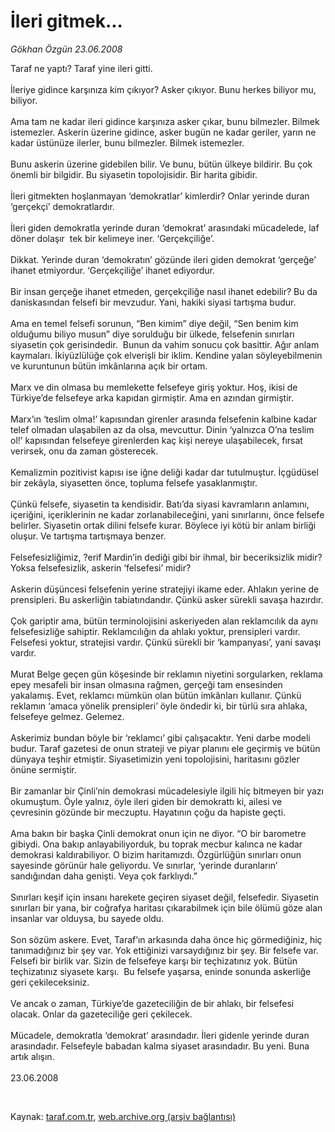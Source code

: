 # İleri gitmek...

*Gökhan Özgün 23.06.2008*

<div class="taraf_structure_2col_1zq">
<div class="margen_n">



 <p>Taraf ne yaptı? Taraf yine ileri gitti. <br/>
<br/>
İleriye gidince karşınıza kim çıkıyor? Asker çıkıyor. Bunu herkes biliyor mu, biliyor. <br/>
<br/>
Ama tam ne kadar ileri gidince karşınıza asker çıkar, bunu bilmezler. Bilmek istemezler. Askerin üzerine gidince, asker bugün ne kadar geriler, yarın ne kadar üstünüze ilerler, bunu bilmezler. Bilmek istemezler. <br/>
<br/>
Bunu askerin üzerine gidebilen bilir. Ve bunu, bütün ülkeye bildirir. Bu çok önemli bir bilgidir. Bu siyasetin topolojisidir. Bir harita gibidir.<br/>
<br/>
İleri gitmekten hoşlanmayan ‘demokratlar’ kimlerdir? Onlar yerinde duran ‘gerçekçi’ demokratlardır.<br/>
<br/>
İleri giden demokratla yerinde duran ‘demokrat’ arasındaki mücadelede, laf döner dolaşır  tek bir kelimeye iner. ‘Gerçekçiliğe’.<br/>
<br/>
Dikkat. Yerinde duran ‘demokratın’ gözünde ileri giden demokrat ‘gerçeğe’ ihanet etmiyordur. ‘Gerçekçiliğe’ ihanet ediyordur. <br/>
<br/>
Bir insan gerçeğe ihanet etmeden, gerçekçiliğe nasıl ihanet edebilir? Bu da daniskasından felsefi bir mevzudur. Yani, hakiki siyasi tartışma budur. <br/>
<br/>
Ama en temel felsefi sorunun, “Ben kimim” diye değil, “Sen benim kim olduğumu biliyo musun” diye sorulduğu bir ülkede, felsefenin sınırları siyasetin çok gerisindedir.  Bunun da vahim sonucu çok basittir. Ağır anlam kaymaları. İkiyüzlülüğe çok elverişli bir iklim. Kendine yalan söyleyebilmenin ve kuruntunun bütün imkânlarına açık bir ortam. <br/>
<br/>
Marx ve din olmasa bu memlekette felsefeye giriş yoktur. Hoş, ikisi de Türkiye’de felsefeye arka kapıdan girmiştir. Ama en azından girmiştir. <br/>
<br/>
Marx’ın ‘teslim olma!’ kapısından girenler arasında felsefenin kalbine kadar telef olmadan ulaşabilen az da olsa, mevcuttur. Dinin ‘yalnızca O’na teslim ol!’ kapısından felsefeye girenlerden kaç kişi nereye ulaşabilecek, fırsat verirsek, onu da zaman gösterecek. <br/>
<br/>
Kemalizmin pozitivist kapısı ise iğne deliği kadar dar tutulmuştur. İçgüdüsel bir zekâyla, siyasetten önce, topluma felsefe yasaklanmıştır.<br/>
<br/>
Çünkü felsefe, siyasetin ta kendisidir. Batı’da siyasi kavramların anlamını, içeriğini, içeriklerinin ne kadar zorlanabileceğini, yani sınırlarını, önce felsefe belirler. Siyasetin ortak dilini felsefe kurar. Böylece iyi kötü bir anlam birliği oluşur. Ve tartışma tartışmaya benzer.<br/>
<br/>
Felsefesizliğimiz, ?erif Mardin’in dediği gibi bir ihmal, bir beceriksizlik midir? Yoksa felsefesizlik, askerin ‘felsefesi’ midir? <br/>
<br/>
Askerin düşüncesi felsefenin yerine stratejiyi ikame eder. Ahlakın yerine de prensipleri. Bu askerliğin tabiatındandır. Çünkü asker sürekli savaşa hazırdır.<br/>
<br/>
Çok gariptir ama, bütün terminolojisini askeriyeden alan reklamcılık da aynı felsefesizliğe sahiptir. Reklamcılığın da ahlakı yoktur, prensipleri vardır. Felsefesi yoktur, stratejisi vardır. Çünkü sürekli bir ‘kampanyası’, yani savaşı vardır.<br/>
<br/>
Murat Belge geçen gün köşesinde bir reklamın niyetini sorgularken, reklama epey mesafeli bir insan olmasına rağmen, gerçeği tam ensesinden yakalamış. Evet, reklamcı mümkün olan bütün imkânları kullanır. Çünkü reklamın ‘amaca yönelik prensipleri’ öyle öndedir ki, bir türlü sıra ahlaka, felsefeye gelmez. Gelemez. <br/>
<br/>
Askerimiz bundan böyle bir ‘reklamcı’ gibi çalışacaktır. Yeni darbe modeli budur. Taraf gazetesi de onun strateji ve piyar planını ele geçirmiş ve bütün dünyaya teşhir etmiştir. Siyasetimizin yeni topolojisini, haritasını gözler önüne sermiştir.<br/>
<br/>
Bir zamanlar bir Çinli’nin demokrasi mücadelesiyle ilgili hiç bitmeyen bir yazı okumuştum. Öyle yalnız, öyle ileri giden bir demokrattı ki, ailesi ve çevresinin gözünde bir meczuptu. Hayatının çoğu da hapiste geçti.<br/>
<br/>
Ama bakın bir başka Çinli demokrat onun için ne diyor. “O bir barometre gibiydi. Ona bakıp anlayabiliyorduk, bu toprak mecbur kalınca ne kadar demokrasi kaldırabiliyor. O bizim haritamızdı. Özgürlüğün sınırları onun sayesinde görünür hale geliyordu. Ve sınırlar, ‘yerinde duranların’ sandığından daha genişti. Veya çok farklıydı.”<br/>
<br/>
Sınırları keşif için insanı harekete geçiren siyaset değil, felsefedir. Siyasetin sınırları bir yana, bir coğrafya haritası çıkarabilmek için bile ölümü göze alan insanlar var olduysa, bu sayede oldu.<br/>
<br/>
Son sözüm askere. Evet, Taraf’ın arkasında daha önce hiç görmediğiniz, hiç tanımadığınız bir şey var. Yok ettiğinizi varsaydığınız bir şey. Bir felsefe var. Felsefi bir birlik var. Sizin de felsefeye karşı bir teçhizatınız yok. Bütün teçhizatınız siyasete karşı.  Bu felsefe yaşarsa, eninde sonunda askerliğe geri çekileceksiniz. <br/>
<br/>
Ve ancak o zaman, Türkiye’de gazeteciliğin de bir ahlakı, bir felsefesi olacak. Onlar da gazeteciliğe geri çekilecek. <br/>
<br/>
Mücadele, demokratla ‘demokrat’ arasındadır. İleri gidenle yerinde duran arasındadır. Felsefeyle babadan kalma siyaset arasındadır. Bu yeni. Buna artık alışın.<br/>
<br/>
23.06.2008</p>

<br/>


<div id="taraf_not">
</div>

</div>


</div>

Kaynak: [taraf.com.tr](http://www.taraf.com.tr:80/makale/995.htm), [web.archive.org (arşiv bağlantısı)](http://web.archive.org/web/20090414003149/http://www.taraf.com.tr:80/makale/995.htm)
